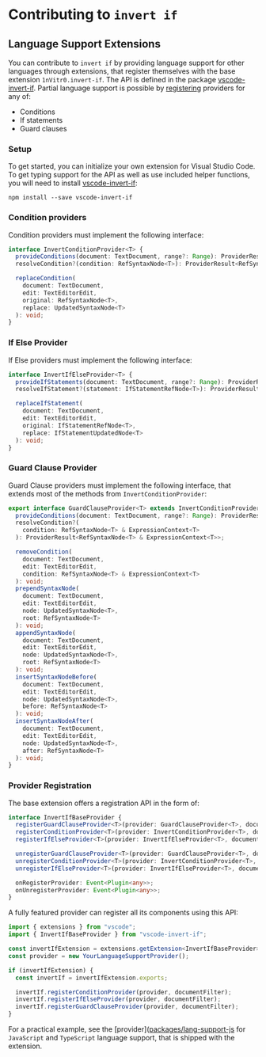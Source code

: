 # Contributing to `invert if`

## Language Support Extensions

You can contribute to `invert if` by providing language support for other languages through extensions, that register themselves with the base extension `1nVitr0.invert-if`.
The API is defined in the package [vscode-invert-if](https://www.npmjs.com/package/vscode-invert-if).
Partial language support is possible by [registering](#provider-registration) providers for any of:

- Conditions
- If statements
- Guard clauses

### Setup

To get started, you can initialize your own extension for Visual Studio Code.
To get typing support for the API as well as use included helper functions, you will need to install [vscode-invert-if](https://www.npmjs.com/package/vscode-invert-if):

```shell
npm install --save vscode-invert-if
```

### Condition providers

Condition providers must implement the following interface:

```typescript
interface InvertConditionProvider<T> {
  provideConditions(document: TextDocument, range?: Range): ProviderResult<RefSyntaxNode<T>[]>;
  resolveCondition?(condition: RefSyntaxNode<T>): ProviderResult<RefSyntaxNode<T>>;

  replaceCondition(
    document: TextDocument,
    edit: TextEditorEdit,
    original: RefSyntaxNode<T>,
    replace: UpdatedSyntaxNode<T>
  ): void;
}
```

### If Else Provider

If Else providers must implement the following interface:

```typescript
interface InvertIfElseProvider<T> {
  provideIfStatements(document: TextDocument, range?: Range): ProviderResult<IfStatementRefNode<T>[]>;
  resolveIfStatement?(statement: IfStatementRefNode<T>): ProviderResult<IfStatementRefNode<T>>;

  replaceIfStatement(
    document: TextDocument,
    edit: TextEditorEdit,
    original: IfStatementRefNode<T>,
    replace: IfStatementUpdatedNode<T>
  ): void;
}
```

### Guard Clause Provider

Guard Clause providers must implement the following interface, that extends most of the methods from `InvertConditionProvider`:

```typescript
export interface GuardClauseProvider<T> extends InvertConditionProvider<T> {
  provideConditions(document: TextDocument, range?: Range): ProviderResult<(RefSyntaxNode<T> & ExpressionContext<T>)[]>;
  resolveCondition?(
    condition: RefSyntaxNode<T> & ExpressionContext<T>
  ): ProviderResult<RefSyntaxNode<T> & ExpressionContext<T>>;

  removeCondition(
    document: TextDocument,
    edit: TextEditorEdit,
    condition: RefSyntaxNode<T> & ExpressionContext<T>
  ): void;
  prependSyntaxNode(
    document: TextDocument,
    edit: TextEditorEdit,
    node: UpdatedSyntaxNode<T>,
    root: RefSyntaxNode<T>
  ): void;
  appendSyntaxNode(
    document: TextDocument,
    edit: TextEditorEdit,
    node: UpdatedSyntaxNode<T>,
    root: RefSyntaxNode<T>
  ): void;
  insertSyntaxNodeBefore(
    document: TextDocument,
    edit: TextEditorEdit,
    node: UpdatedSyntaxNode<T>,
    before: RefSyntaxNode<T>
  ): void;
  insertSyntaxNodeAfter(
    document: TextDocument,
    edit: TextEditorEdit,
    node: UpdatedSyntaxNode<T>,
    after: RefSyntaxNode<T>
  ): void;
}
```

### Provider Registration

The base extension offers a registration API in the form of:

```typescript
interface InvertIfBaseProvider {
  registerGuardClauseProvider<T>(provider: GuardClauseProvider<T>, documentSelector: DocumentSelector): void;
  registerConditionProvider<T>(provider: InvertConditionProvider<T>, documentSelector: DocumentSelector): void;
  registerIfElseProvider<T>(provider: InvertIfElseProvider<T>, documentSelector: DocumentSelector): void;

  unregisterGuardClauseProvider<T>(provider: GuardClauseProvider<T>, documentSelector: DocumentSelector): void;
  unregisterConditionProvider<T>(provider: InvertConditionProvider<T>, documentSelector: DocumentSelector): void;
  unregisterIfElseProvider<T>(provider: InvertIfElseProvider<T>, documentSelector: DocumentSelector): void;

  onRegisterProvider: Event<Plugin<any>>;
  onUnregisterProvider: Event<Plugin<any>>;
}
```

A fully featured provider can register all its components using this API:

```typescript
import { extensions } from "vscode";
import { InvertIfBaseProvider } from "vscode-invert-if";

const invertIfExtension = extensions.getExtension<InvertIfBaseProvider>("1nVitr0.invert-if");
const provider = new YourLanguageSupportProvider();

if (invertIfExtension) {
  const invertIf = invertIfExtension.exports;

  invertIf.registerConditionProvider(provider, documentFilter);
  invertIf.registerIfElseProvider(provider, documentFilter);
  invertIf.registerGuardClauseProvider(provider, documentFilter);
}
```

For a practical example, see the [provider]([packages/lang-support-js](https://github.com/1nVitr0/plugin-vscode-invert-if/tree/main/packages/lang-support-js) for `JavaScript` and `TypeScript` language support, that is shipped with the extension.
